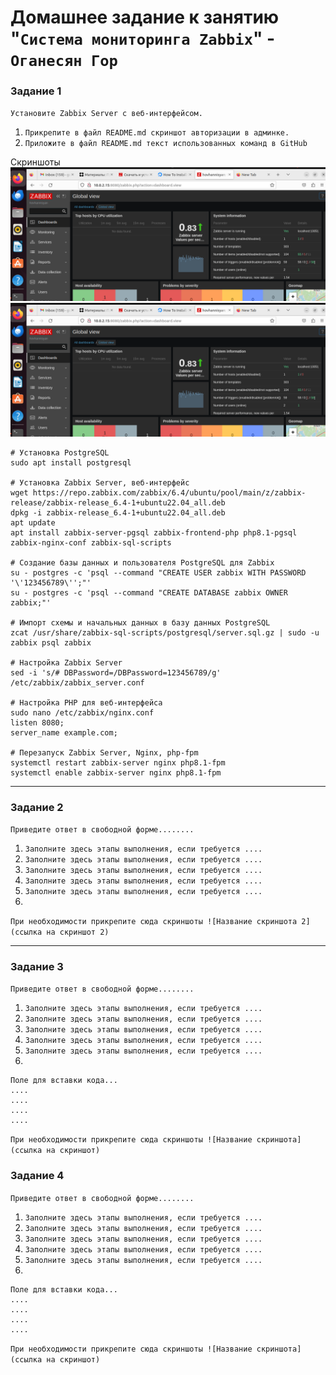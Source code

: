 # Домашнее задание к занятию "`Система мониторинга Zabbix`" - `Оганесян Гор`

### Задание 1

`Установите Zabbix Server с веб-интерфейсом.`

1. `Прикрепите в файл README.md скриншот авторизации в админке.`
2. `Приложите в файл README.md текст использованных команд в GitHub`

Скриншоты
![Zabbix Frontend Login](https://github.com/hovhannisyan-code/gitlab-hw/blob/main/img/Screenshot_1.png)
![Zabbix Frontend Dashboard](https://github.com/hovhannisyan-code/gitlab-hw/blob/main/img/Screenshot_1.png)

```
# Установка PostgreSQL
sudo apt install postgresql

# Установка Zabbix Server, веб-интерфейс
wget https://repo.zabbix.com/zabbix/6.4/ubuntu/pool/main/z/zabbix-release/zabbix-release_6.4-1+ubuntu22.04_all.deb
dpkg -i zabbix-release_6.4-1+ubuntu22.04_all.deb
apt update
apt install zabbix-server-pgsql zabbix-frontend-php php8.1-pgsql zabbix-nginx-conf zabbix-sql-scripts

# Создание базы данных и пользователя PostgreSQL для Zabbix
su - postgres -c 'psql --command "CREATE USER zabbix WITH PASSWORD
'\'123456789\'';"'
su - postgres -c 'psql --command "CREATE DATABASE zabbix OWNER zabbix;"'

# Импорт схемы и начальных данных в базу данных PostgreSQL
zcat /usr/share/zabbix-sql-scripts/postgresql/server.sql.gz | sudo -u zabbix psql zabbix

# Настройка Zabbix Server
sed -i 's/# DBPassword=/DBPassword=123456789/g' /etc/zabbix/zabbix_server.conf

# Настройка PHP для веб-интерфейса
sudo nano /etc/zabbix/nginx.conf
listen 8080;
server_name example.com;

# Перезапуск Zabbix Server, Nginx, php-fpm
systemctl restart zabbix-server nginx php8.1-fpm
systemctl enable zabbix-server nginx php8.1-fpm
```

---

### Задание 2

`Приведите ответ в свободной форме........`

1. `Заполните здесь этапы выполнения, если требуется ....`
2. `Заполните здесь этапы выполнения, если требуется ....`
3. `Заполните здесь этапы выполнения, если требуется ....`
4. `Заполните здесь этапы выполнения, если требуется ....`
5. `Заполните здесь этапы выполнения, если требуется ....`
6.

`При необходимости прикрепитe сюда скриншоты
![Название скриншота 2](ссылка на скриншот 2)`

---

### Задание 3

`Приведите ответ в свободной форме........`

1. `Заполните здесь этапы выполнения, если требуется ....`
2. `Заполните здесь этапы выполнения, если требуется ....`
3. `Заполните здесь этапы выполнения, если требуется ....`
4. `Заполните здесь этапы выполнения, если требуется ....`
5. `Заполните здесь этапы выполнения, если требуется ....`
6.

```
Поле для вставки кода...
....
....
....
....
```

`При необходимости прикрепитe сюда скриншоты
![Название скриншота](ссылка на скриншот)`

### Задание 4

`Приведите ответ в свободной форме........`

1. `Заполните здесь этапы выполнения, если требуется ....`
2. `Заполните здесь этапы выполнения, если требуется ....`
3. `Заполните здесь этапы выполнения, если требуется ....`
4. `Заполните здесь этапы выполнения, если требуется ....`
5. `Заполните здесь этапы выполнения, если требуется ....`
6.

```
Поле для вставки кода...
....
....
....
....
```

`При необходимости прикрепитe сюда скриншоты
![Название скриншота](ссылка на скриншот)`
